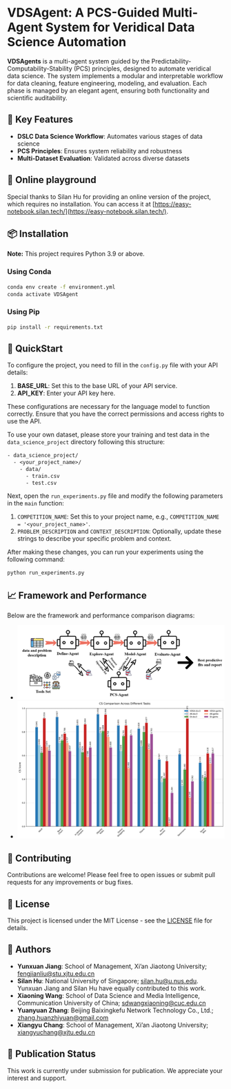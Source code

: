 # VDSAgent: A PCS-Guided Multi-Agent System for Veridical Data Science Automation

**VDSAgents** is a multi-agent system guided by the Predictability-Computability-Stability (PCS) principles, designed to automate veridical data science. The system implements a modular and interpretable workflow for data cleaning, feature engineering, modeling, and evaluation. Each phase is managed by an elegant agent, ensuring both functionality and scientific auditability.

## 🌟 Key Features

- **DSLC Data Science Workflow**: Automates various stages of data science
- **PCS Principles**: Ensures system reliability and robustness
- **Multi-Dataset Evaluation**: Validated across diverse datasets

## 🙏 Online playground

Special thanks to Silan Hu for providing an online version of the project, which requires no installation. You can access it at [https://easy-notebook.silan.tech/](https://easy-notebook.silan.tech/).

## 📦 Installation

**Note:** This project requires Python 3.9 or above.

### Using Conda

```bash
conda env create -f environment.yml
conda activate VDSAgent
```

### Using Pip

```bash
pip install -r requirements.txt
```

## 🚀 QuickStart

To configure the project, you need to fill in the `config.py` file with your API details:

1. **BASE_URL**: Set this to the base URL of your API service.
2. **API_KEY**: Enter your API key here.

These configurations are necessary for the language model to function correctly. Ensure that you have the correct permissions and access rights to use the API.

To use your own dataset, please store your training and test data in the `data_science_project` directory following this structure:

```
- data_science_project/
  - <your_project_name>/
    - data/
      - train.csv
      - test.csv
```

Next, open the `run_experiments.py` file and modify the following parameters in the `main` function:

1. `COMPETITION_NAME`: Set this to your project name, e.g., `COMPETITION_NAME = '<your_project_name>'`.
2. `PROBLEM_DESCRIPTION` and `CONTEXT_DESCRIPTION`: Optionally, update these strings to describe your specific problem and context.

After making these changes, you can run your experiments using the following command:

```bash
python run_experiments.py
```

## 📈 Framework and Performance

Below are the framework and performance comparison diagrams:

- ![Framework](fig/framework.png)
- ![Performance Comparison](fig/cs_comparison.png)

## 🤝 Contributing

Contributions are welcome! Please feel free to open issues or submit pull requests for any improvements or bug fixes.

## 📜 License

This project is licensed under the MIT License - see the [LICENSE](LICENSE) file for details. 

## 👥 Authors

- **Yunxuan Jiang**: School of Management, Xi’an Jiaotong University; [fengjianliu@stu.xjtu.edu.cn](mailto:fengjianliu@stu.xjtu.edu.cn)
- **Silan Hu**: National University of Singapore; [silan.hu@u.nus.edu](mailto:silan.hu@u.nus.edu). Yunxuan Jiang and Silan Hu have equally contributed to this work.
- **Xiaoning Wang**: School of Data Science and Media Intelligence, Communication University of China; [sdwangxiaoning@cuc.edu.cn](mailto:sdwangxiaoning@cuc.edu.cn)
- **Yuanyuan Zhang**: Beijing Baixingkefu Network Technology Co., Ltd.; [zhang.huanzhiyuan@gmail.com](mailto:zhang.huanzhiyuan@gmail.com)
- **Xiangyu Chang**: School of Management, Xi’an Jiaotong University; [xiangyuchang@xjtu.edu.cn](mailto:xiangyuchang@xjtu.edu.cn) 

## 📄 Publication Status

This work is currently under submission for publication. We appreciate your interest and support. 
